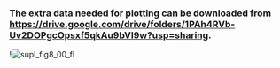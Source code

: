 ### The extra data needed for plotting can be downloaded from https://drive.google.com/drive/folders/1PAh4RVb-Uv2DOPgcOpsxf5qkAu9bVI9w?usp=sharing.



!![supl_fig8_00_fl](C:\Users\user\Documents\deepSIBA\article_results\sup_figures\sup_figure_8\supl_fig8_00_fl.png)